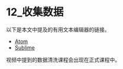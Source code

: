 # 12_收集数据

以下是本文中提及的有用文本编辑器的链接。

- [Atom](https://atom.io/)
- [Sublime](https://www.sublimetext.com/)

视频中提到的数据清洗课程会出现在正式课程中。